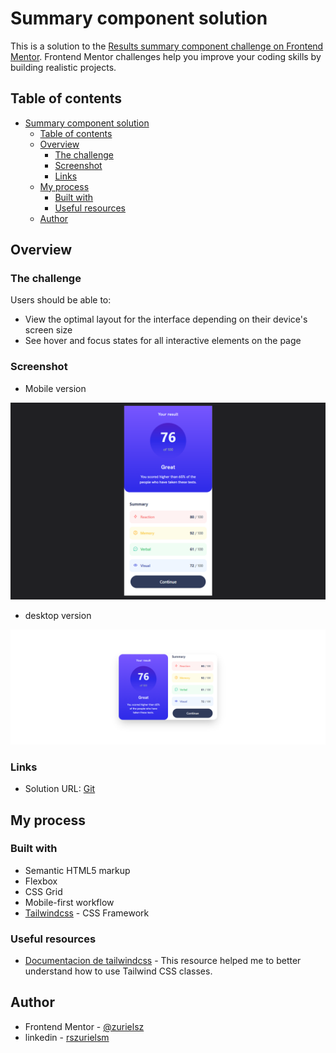 
# Summary component solution

This is a solution to the [Results summary component challenge on Frontend Mentor](https://www.frontendmentor.io/challenges/results-summary-component-CE_K6s0maV). Frontend Mentor challenges help you improve your coding skills by building realistic projects.

## Table of contents

- [Summary component solution](#summary-component-solution)
  - [Table of contents](#table-of-contents)
  - [Overview](#overview)
    - [The challenge](#the-challenge)
    - [Screenshot](#screenshot)
    - [Links](#links)
  - [My process](#my-process)
    - [Built with](#built-with)
    - [Useful resources](#useful-resources)
  - [Author](#author)


## Overview

### The challenge

Users should be able to:

- View the optimal layout for the interface depending on their device's screen size
- See hover and focus states for all interactive elements on the page

### Screenshot
- Mobile version

![mobile](./mobileFM.png)

- desktop version

![desktop](./full.png)


### Links

- Solution URL: [Git](https://github.com/zurielsz/tailwind.nivel0.git)

## My process

### Built with
- Semantic HTML5 markup
- Flexbox
- CSS Grid
- Mobile-first workflow
- [Tailwindcss](https://tailwindcss.com/) - CSS Framework

### Useful resources

- [Documentacion de tailwindcss](https://tailwindcss.com/docs/installation) - This resource helped me to better understand how to use Tailwind CSS classes.

## Author

- Frontend Mentor - [@zurielsz](https://www.frontendmentor.io/profile/zurielsz)
- linkedin - [rszurielsm](https://www.linkedin.com/in/rszurielsm)

